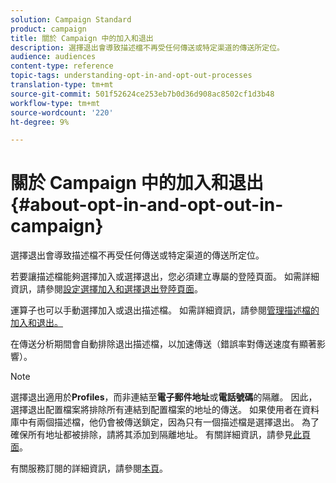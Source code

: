```yaml
---
solution: Campaign Standard
product: campaign
title: 關於 Campaign 中的加入和退出
description: 選擇退出會導致描述檔不再受任何傳送或特定渠道的傳送所定位。
audience: audiences
content-type: reference
topic-tags: understanding-opt-in-and-opt-out-processes
translation-type: tm+mt
source-git-commit: 501f52624ce253eb7b0d36d908ac8502cf1d3b48
workflow-type: tm+mt
source-wordcount: '220'
ht-degree: 9%

---
```



# 關於 Campaign 中的加入和退出{#about-opt-in-and-opt-out-in-campaign}

選擇退出會導致描述檔不再受任何傳送或特定渠道的傳送所定位。

若要讓描述檔能夠選擇加入或選擇退出，您必須建立專屬的登陸頁面。 如需詳細資訊，請參閱[設定選擇加入和選擇退出登陸頁面](../../audiences/using/managing-opt-in-and-opt-out-in-campaign.md#setting-up-opt-in-and-opt-out-landing-pages)。

運算子也可以手動選擇加入或退出描述檔。 如需詳細資訊，請參閱[管理描述檔的加入和退出。](../../audiences/using/managing-opt-in-and-opt-out-in-campaign.md#managing-opt-in-and-opt-out-from-a-profile)

在傳送分析期間會自動排除退出描述檔，以加速傳送（錯誤率對傳送速度有顯著影響）。

>[!NOTE]
>
>選擇退出適用於&#x200B;**Profiles**，而非連結至&#x200B;**電子郵件地址**&#x200B;或&#x200B;**電話號碼**&#x200B;的隔離。 因此，選擇退出配置檔案將排除所有連結到配置檔案的地址的傳送。 如果使用者在資料庫中有兩個描述檔，他仍會被傳送鎖定，因為只有一個描述檔是選擇退出。 為了確保所有地址都被排除，請將其添加到隔離地址。 有關詳細資訊，請參見[此頁面](../../sending/using/understanding-quarantine-management.md#identifying-quarantined-addresses-for-the-entire-platform)。

有關服務訂閱的詳細資訊，請參閱[本頁](../../audiences/using/about-subscriptions.md)。
